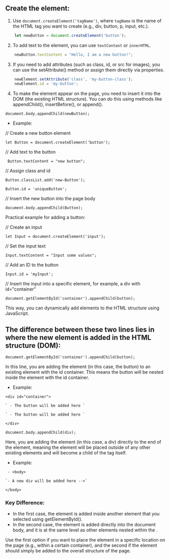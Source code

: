 ## Create the element: ##

1. Use `document.createElement('tagName')`, where `tagName` is the name of the HTML tag you want to create (e.g., div, button, p, input, etc.).

```javascript
    let newButton = document.createElement('button');
```

2. To add text to the element, you can use `textContent` or `innerHTML`.

```javascript
    newButton.textContent = "Hello, I am a new button!";
```

3. If you need to add attributes (such as class, id, or src for images), you can use the setAttribute() method or assign them directly via properties.

```javascript
    newElement.setAttribute('class', 'my-button-class');
    newElement.id = 'my-button';
```

4. To make the element appear on the page, you need to insert it into the DOM (the existing HTML structure). You can do this using methods like appendChild(), insertBefore(), or append().

`document.body.appendChild(newButton);`

+ Example:

// Create a new button element

`let Button = document.createElement('button');`

// Add text to the button

` Button.textContent = "new button";`

// Assign class and id

`Button.classList.add('new-Button');`

`Button.id = 'uniqueButton';`

// Insert the new button into the page body

`document.body.appendChild(Button);`

Practical example for adding a button:

// Create an input

`let Input = document.createElement('input');`

// Set the input text

`Input.textContent = "Input some values";`

// Add an ID to the button

`Input.id = 'myInput';`

// Insert the input into a specific element, for example, a div with id="container"

`document.getElementById('container').appendChild(button);`

This way, you can dynamically add elements to the HTML structure using JavaScript.

## The difference between these two lines lies in where the new element is added in the HTML structure (DOM): ##

`document.getElementById('container').appendChild(button);`

In this line, you are adding the element (in this case, the button) to an existing element with the id container. 
This means the button will be nested inside the element with the id container.

+ Example:

`<div id="container">`

    ` - The button will be added here `

    ` - The button will be added here `
    
`</div>`

`document.body.appendChild(div);`

Here, you are adding the element (in this case, a div) directly to the end of the <body> element, 
meaning the element will be placed outside of any other existing elements and will become a child of the <body> tag itself.

+ Example:

` - <body>`

    `- A new div will be added here -->`
    
`</body>`

### Key Difference: ###

+ In the first case, the element is added inside another element that you selected using getElementById().
+ In the second case, the element is added directly into the document body, and it is at the same level as other elements nested within the <body>.

Use the first option if you want to place the element in a specific location on the page (e.g., within a certain container), and the second if the element should simply be added to the overall structure of the page.
